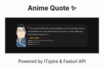 <h2 align="center">Anime Quote ✨</h2>
<p align="center">
  <img src="quotes-img/2025-04-25_08-00-53.png" alt="Maes Hughes" width="300"/>
</p>

<p align="center">Powered by ITzpire & Fasturl API</p>
